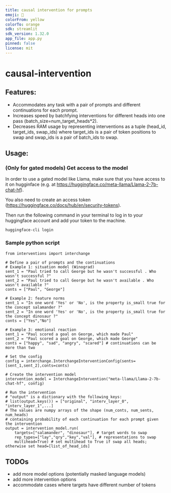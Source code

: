 ```yaml
---
title: causal intervention for prompts
emoji: 🤗
colorFrom: yellow
colorTo: orange
sdk: streamlit
sdk_version: 1.32.0
app_file: app.py
pinned: false
license: mit
---
```


# causal-intervention

## Features:
- Accommodates any task with a pair of prompts and different continuations for each prompt.
- Increases speed by batchfying interventions for different heads into one pass (batch_size=num_target_heads\*2).
- Decreases RAM usage by representing interventions as a tuple (head_id, target_ids, swap_ids) where target_ids is a pair of token positions to swap and swap_ids is a pair of batch_ids to swap.

## Usage:
### (Only for gated models) Get access to the model
In order to use a gated model like Llama, make sure that you have access to it on hugginface (e.g. at https://huggingface.co/meta-llama/Llama-2-7b-chat-hf).

You also need to create an access token (https://huggingface.co/docs/hub/en/security-tokens).

Then run the following command in your terminal to log in to your huggingface account and add your token to the machine.
```{shell}
huggingface-cli login
```

### Sample python script
```{python}
from interventions import interchange

# Define a pair of prompts and the continuations
# Example 1: situation model (Winograd)
sent_1 = "Paul tried to call George but he wasn't successful . Who wasn't successful ?"
sent_2 = "Paul tried to call George but he wasn't available . Who wasn't available ?"
conts = ["Paul", "George"]

# Example 2: feature norms
sent_1 = "In one word 'Yes' or 'No', is the property is_small true for the concept salamander ?"
sent_2 = "In one word 'Yes' or 'No', is the property is_small true for the concept dinosaur ?"
conts = ["Yes","No"] 

# Example 3: emotional reaction
sent_1 = "Paul scored a goal on George, which made Paul"
sent_2 = "Paul scored a goal on George, which made George"
conts = ["happy", "sad", "angry", "scared"] # continuations can be more than two

# Set the config
config = interchange.InterchangeInterventionConfig(sents=[sent_1,sent_2],conts=conts)

# Create the intervention model
intervention_model = InterchangeIntervention("meta-llama/Llama-2-7b-chat-hf", config)

# Run the intervention
# "output" is a dictionary with the following keys:
# list(output.keys()) = ["original", "interv_layer_0", "interv_layer_1",...]
# The values are numpy arrays of the shape (num_conts, num_sents, num_heads) 
# containing probability of each continuation for each prompt given the intervention
output = intervention_model.run(
    targets=["salamander", "dinosaur"], # target words to swap
    rep_types=["lay","qry","key","val"], # representations to swap
    multihead=True) # set multihead to True if swap all heads; otherwise set head=[list_of_head_ids]
```

## TODOs
- add more model options (potentially masked language models)
- add more intervention options
- accommodate cases where targets have different number of tokens